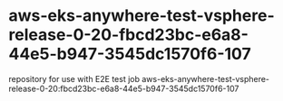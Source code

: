 # aws-eks-anywhere-test-vsphere-release-0-20-fbcd23bc-e6a8-44e5-b947-3545dc1570f6-107
repository for use with E2E test job aws-eks-anywhere-test-vsphere-release-0-20:fbcd23bc-e6a8-44e5-b947-3545dc1570f6-107
